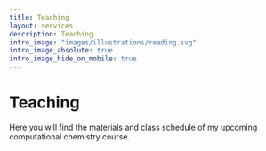 ```yaml
---
title: Teaching
layout: services
description: Teaching
intro_image: "images/illustrations/reading.svg"
intro_image_absolute: true
intro_image_hide_on_mobile: true
---
```


# Teaching

Here you will find the materials and class schedule of my upcoming computational chemistry course.
